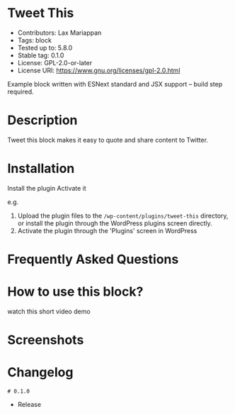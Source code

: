 # Tweet This

- Contributors:      Lax Mariappan
- Tags:              block
- Tested up to:      5.8.0
- Stable tag:        0.1.0
- License:           GPL-2.0-or-later
- License URI:       https://www.gnu.org/licenses/gpl-2.0.html

Example block written with ESNext standard and JSX support – build step required.

# Description

Tweet this block makes it easy to quote and share content to Twitter.

# Installation

Install the plugin
Activate it

e.g.

1. Upload the plugin files to the `/wp-content/plugins/tweet-this` directory, or install the plugin through the WordPress plugins screen directly.
1. Activate the plugin through the 'Plugins' screen in WordPress


# Frequently Asked Questions

# How to use this block?

watch this short video demo

# Screenshots


# Changelog
    # 0.1.0
* Release



